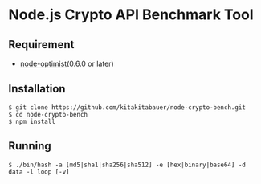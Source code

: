 Node.js Crypto API Benchmark Tool
====

## Requirement
- [node-optimist](https://github.com/substack/node-optimist)(0.6.0 or later)

## Installation

```
$ git clone https://github.com/kitakitabauer/node-crypto-bench.git  
$ cd node-crypto-bench  
$ npm install
```

## Running

```
$ ./bin/hash -a [md5|sha1|sha256|sha512] -e [hex|binary|base64] -d data -l loop [-v]
```
